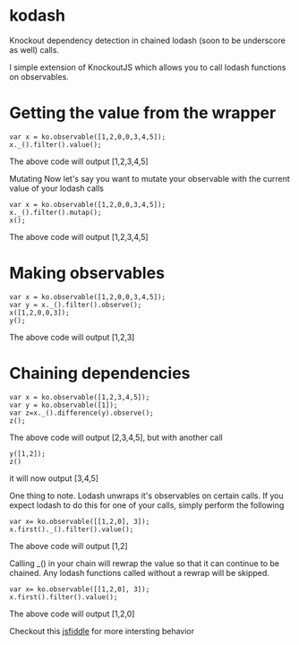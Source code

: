kodash
======

Knockout dependency detection in chained lodash (soon to be underscore as well) calls.

I simple extension of KnockoutJS which allows you to call lodash functions on observables.


Getting the value from the wrapper
==================================
```
var x = ko.observable([1,2,0,0,3,4,5]);
x._().filter().value();
```
The above code will output [1,2,3,4,5]


Mutating
Now let's say you want to mutate your observable
with the current value of your lodash calls

```
var x = ko.observable([1,2,0,0,3,4,5]);
x._().filter().mutap();
x();
```
The above code will output [1,2,3,4,5]

Making observables
==================
```
var x = ko.observable([1,2,0,0,3,4,5]);
var y = x._().filter().observe();
x([1,2,0,0,3]);
y();
```
The above code will output [1,2,3]

Chaining dependencies
=====================
```
var x = ko.observable([1,2,3,4,5]);
var y = ko.observable([1]);
var z=x._().difference(y).observe();
z();
```

The above code will output [2,3,4,5],
but with another call
```
y([1,2]);
z()
```
it will now output [3,4,5]

One thing to note. Lodash unwraps it's observables on certain calls. If you expect lodash to do this for one of your calls, simply perform the following

```
var x= ko.observable([[1,2,0], 3]);
x.first()._().filter().value();
```
The above code will output [1,2]

Calling _() in your chain will rewrap the value so that it can continue to be chained. Any lodash functions called without a rewrap will be skipped.
```
var x= ko.observable([[1,2,0], 3]);
x.first().filter().value();
```
The above code will output [1,2,0]



Checkout this [jsfiddle](http://jsfiddle.net/FZek4/153/) for more intersting behavior
